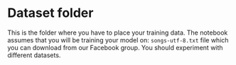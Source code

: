 # Dataset folder

This is the folder where you have to place your training data. The notebook assumes that you will be training your model on:
`songs-utf-8.txt` file which you can download from our Facebook group. You should experiment with different datasets.